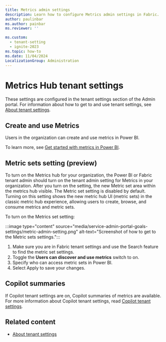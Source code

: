 ```yaml
---
title: Metrics admin settings
description: Learn how to configure Metrics admin settings in Fabric.
author: paulinbar
ms.author: painbar
ms.reviewer: ''

ms.custom:
  - tenant-setting
  - ignite-2023
ms.topic: how-to
ms.date: 11/04/2024
LocalizationGroup: Administration
---
```


# Metrics Hub tenant settings 

These settings are configured in the tenant settings section of the Admin portal. For information about how to get to and use tenant settings, see [About tenant settings](tenant-settings-index.md).

## Create and use Metrics

Users in the organization can create and use metrics in Power BI.

To learn more, see [Get started with metrics in Power BI](/power-bi/create-reports/service-goals-introduction).

## Metric sets setting (preview)

To turn on the Metrics hub for your organization, the Power BI or Fabric tenant admin should turn on the tenant admin setting for Metrics in your organization. After you turn on the setting, the new Metric set area within the metrics hub visible. The Metric set setting is disabled by default. Turning on this setting shows the new metric hub UI (metric sets) in the classic metric hub experience, allowing users to create, browse, and consume metrics and metric sets.

To turn on the Metrics set setting:

:::image type="content" source="media/service-admin-portal-goals-settings/metric-admin-setting.png" alt-text="Screenshot of how to get to the Metric sets settings.":::

1. Make sure you are in Fabric tenant settings and use the Search feature to find the metric set settings.
1. Toggle the **Users can discover and use metrics** switch to on.
1. Specify who can access metric sets in Power BI. 
1. Select Apply to save your changes.

## Copilot summaries

If Copilot tenant settings are on, Copilot summaries of metrics are available. For more information about Copilot tenant settings, read [Copilot tenant settings](service-admin-portal-copilot.md).

## Related content

* [About tenant settings](tenant-settings-index.md)
